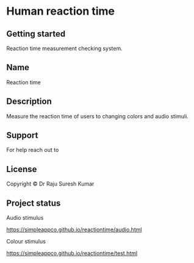 # Human reaction time

## Getting started
Reaction time measurement checking system.

## Name
Reaction time

## Description
Measure the reaction time of users to changing colors and audio stimuli.


## Support
For help reach out to 


## License
Copyright &copy; Dr Raju Suresh Kumar


## Project status
Audio stimulus  

https://simpleappco.github.io/reactiontime/audio.html    


Colour stimulus  

https://simpleappco.github.io/reactiontime/test.html
